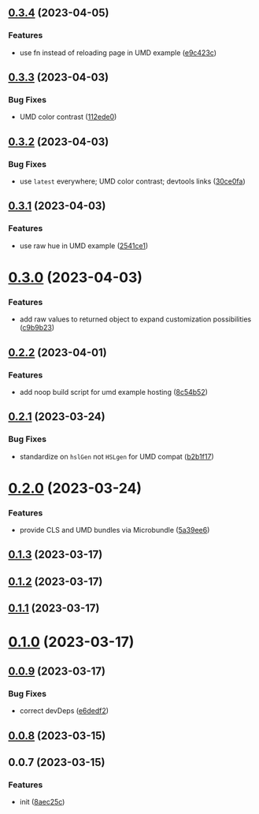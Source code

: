 ## [0.3.4](https://github.com/famebot/hsl-gen/compare/v0.3.3...v0.3.4) (2023-04-05)


### Features

* use fn instead of reloading page in UMD example ([e9c423c](https://github.com/famebot/hsl-gen/commit/e9c423c247c618f98543432847aad903a7564645))



## [0.3.3](https://github.com/famebot/hsl-gen/compare/v0.3.2...v0.3.3) (2023-04-03)


### Bug Fixes

* UMD color contrast ([112ede0](https://github.com/famebot/hsl-gen/commit/112ede0ff56e3feb66d407d978d61e1b02113241))



## [0.3.2](https://github.com/famebot/hsl-gen/compare/v0.3.1...v0.3.2) (2023-04-03)


### Bug Fixes

* use `latest` everywhere; UMD color contrast; devtools links ([30ce0fa](https://github.com/famebot/hsl-gen/commit/30ce0fa80bcfeacbecd841bebc13be49662f8a6f))



## [0.3.1](https://github.com/famebot/hsl-gen/compare/v0.3.0...v0.3.1) (2023-04-03)


### Features

* use raw hue in UMD example ([2541ce1](https://github.com/famebot/hsl-gen/commit/2541ce1ef7b272e8579b559954846d848bef93a7))



# [0.3.0](https://github.com/famebot/hsl-gen/compare/v0.2.2...v0.3.0) (2023-04-03)


### Features

* add raw values to returned object to expand customization possibilities ([c9b9b23](https://github.com/famebot/hsl-gen/commit/c9b9b2382db0b233e7ffb3e9e6f9f6f939bc512d))



## [0.2.2](https://github.com/famebot/hsl-gen/compare/v0.2.1...v0.2.2) (2023-04-01)


### Features

* add noop build script for umd example hosting ([8c54b52](https://github.com/famebot/hsl-gen/commit/8c54b5272c2703c86f2c98ff6ea1e4d4cbee92fe))



## [0.2.1](https://github.com/famebot/hsl-gen/compare/v0.2.0...v0.2.1) (2023-03-24)


### Bug Fixes

* standardize on `hslGen` not `HSLgen` for UMD compat ([b2b1f17](https://github.com/famebot/hsl-gen/commit/b2b1f17f5b51a5569013c2696300fb92ca5924cb))



# [0.2.0](https://github.com/famebot/hsl-gen/compare/v0.1.3...v0.2.0) (2023-03-24)


### Features

* provide CLS and UMD bundles via Microbundle ([5a39ee6](https://github.com/famebot/hsl-gen/commit/5a39ee6c83c1c2d2d5944e14376adef7008eabca))



## [0.1.3](https://github.com/famebot/hsl-gen/compare/v0.1.2...v0.1.3) (2023-03-17)



## [0.1.2](https://github.com/famebot/hsl-gen/compare/v0.1.1...v0.1.2) (2023-03-17)



## [0.1.1](https://github.com/famebot/hsl-gen/compare/v0.1.0...v0.1.1) (2023-03-17)



# [0.1.0](https://github.com/famebot/hsl-gen/compare/v0.0.9...v0.1.0) (2023-03-17)



## [0.0.9](https://github.com/famebot/hsl-gen/compare/v0.0.8...v0.0.9) (2023-03-17)


### Bug Fixes

* correct devDeps ([e6dedf2](https://github.com/famebot/hsl-gen/commit/e6dedf24fa82f46624ac374f376d10ce03e54f2c))



## [0.0.8](https://github.com/famebot/hsl-gen/compare/v0.0.7...v0.0.8) (2023-03-15)



## 0.0.7 (2023-03-15)


### Features

* init ([8aec25c](https://github.com/famebot/hsl-gen/commit/8aec25cb5335f3293346f29359826916eb61f2d6))



